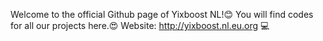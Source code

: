 Welcome to the official Github page of Yixboost NL!😊
You will find codes for all our projects here.😍
Website: http://yixboost.nl.eu.org 💻
